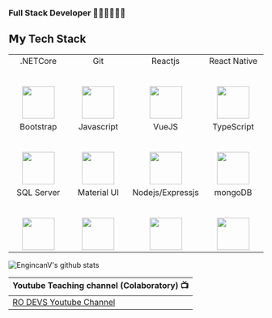 ###  Full Stack Developer 🐱‍👤🤸‍♂️👩‍💻

## 𝗠𝘆 Tech Stack
<table>
  <tbody>
    <tr valign="top">
      <td width="25%" align="center">
        <span>.NETCore</span><br><br><br>
        <img height="64px" src="https://upload.wikimedia.org/wikipedia/commons/thumb/e/ee/.NET_Core_Logo.svg/1200px-.NET_Core_Logo.svg.png">
      </td>
      <td width="25%" align="center">
        <span>Git</span><br><br><br>
        <img height="64px" src="https://cdn.svgporn.com/logos/git-icon.svg">
      </td>
      <td width="25%" align="center">
        <span>Reactjs</span><br><br><br>
        <img height="64px" src="https://cdn.svgporn.com/logos/react.svg">
      </td>
      </td>
        <td width="25%" align="center">
        <span>React Native</span><br><br><br>
        <img height="64px" src="https://cdn.svgporn.com/logos/react.svg">
      </td>
    </tr>
    <tr valign="top">
        <td width="25%" align="center">
        <span>Bootstrap</span><br><br><br>
        <img height="64px" src="https://cdn.svgporn.com/logos/bootstrap.svg">
      </td>
      <td width="25%" align="center">
        <span>Javascript</span><br><br><br>
        <img height="64px" src="https://cdn.svgporn.com/logos/javascript.svg">
      </td>
      <td width="25%" align="center">
        <span>VueJS</span><br><br><br>
        <img height="64px" src="https://cdn.svgporn.com/logos/vue.svg">
      </td>
      <td width="25%" align="center">
        <span>TypeScript</span><br><br><br>
        <img height="64px" src="https://cdn.svgporn.com/logos/typescript-icon.svg">
      </td>
    </tr>
    <tr valign="top">
        <td width="25%" align="center">
        <span>SQL Server</span><br><br><br>
        <img height="64px" src="https://allvectorlogo.com/img/2017/02/microsoft-sql-server-logo.png">
      </td>
      <td width="25%" align="center">
        <span>Material UI</span><br><br><br>
        <img height="64px" src="https://cdn.svgporn.com/logos/material-ui.svg">
      </td>  
    
  <td width="25%" align="center">
        <span>Nodejs/Expressjs</span><br><br><br>
        <img height="64px" src="https://cdn.svgporn.com/logos/express.svg">
  </td>
  <td width="25%" align="center">
        <span>mongoDB</span><br><br><br>
        <img height="64px" src="https://cdn.svgporn.com/logos/mongodb.svg">
  </td>
    </tr>
 
   
  </tbody>
</table>

![EngincanV's github stats](https://github-readme-stats.vercel.app/api?username=Orbis25&show_icons=true&line_height=30)


| Youtube Teaching channel (Colaboratory) :tv: |
| :--- |
| [RO DEVS Youtube Channel](https://www.youtube.com/channel/UCHjyhBUaqk3HFsf7f-TrfXw) 
